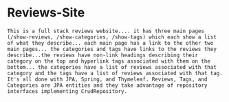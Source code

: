 # Reviews-Site

	This is a full stack reviews website.... it has three main pages (/show-reviews, /show-categories, /show-tags) which each show a list of what they describe... each main page has a link to the other two main pages... the categories and tags have links to the reviews they describe...the reviews have non-link headings describing their category on the top and hyperlink tags associated with them on the bottom... the categories have a list of reviews associated with that category and the tags have a list of reviews associated with that tag. It's all done with JPA, Spring, and Thymeleaf. Reviews, Tags, and Categories are JPA entities and they take advantage of repository interfaces implementing CrudRepository. 